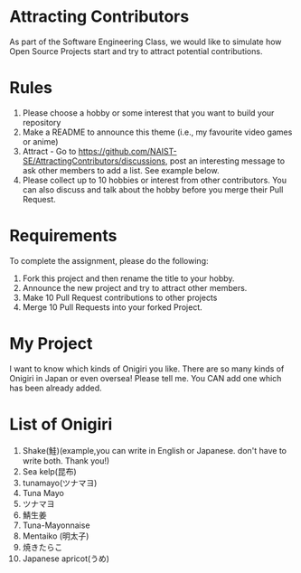 # Attracting Contributors
As part of the Software Engineering Class, we would like to simulate how Open Source Projects start and try to attract potential contributions.

# Rules

1. Please choose a hobby or some interest that you want to build your repository
2. Make a README to announce this theme (i.e., my favourite video games or anime)
3. Attract - Go to https://github.com/NAIST-SE/AttractingContributors/discussions, post an interesting message to ask other members to add a list. See example below.
4. Please collect up to 10 hobbies or interest from other contributors. You can also discuss and talk about the hobby before you merge their Pull Request.

# Requirements
To complete the assignment, please do the following:
1. Fork this project and then rename the title to your hobby. 
2. Announce the new project and try to attract other members.
3. Make 10 Pull Request contributions to other projects
4. Merge 10 Pull Requests into your forked Project.

# My Project
I want to know which kinds of Onigiri you like.
There are so many kinds of Onigiri in Japan or even oversea!
Please tell me. You CAN add one which has been already added.

# List of Onigiri
1. Shake(鮭)(example,you can write in English or Japanese. don't have to write both. Thank you!)
2. Sea kelp(昆布)
3. tunamayo(ツナマヨ)
4. Tuna Mayo
5. ツナマヨ
6. 鯖生姜
7. Tuna-Mayonnaise
8. Mentaiko (明太子)
9. 焼きたらこ
10. Japanese apricot(うめ)
